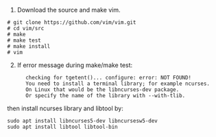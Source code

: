 
1. Download the source and make vim.

```
# git clone https://github.com/vim/vim.git
# cd vim/src
# make
# make test
# make install
# vim
```


2. If error message during make/make test:

```
      checking for tgetent()... configure: error: NOT FOUND!
      You need to install a terminal library; for example ncurses.
      On Linux that would be the libncurses-dev package.
      Or specify the name of the library with --with-tlib.
```

then install ncurses library and libtool by:

```
sudo apt install libncurses5-dev libncursesw5-dev
sudo apt install libtool libtool-bin
```
